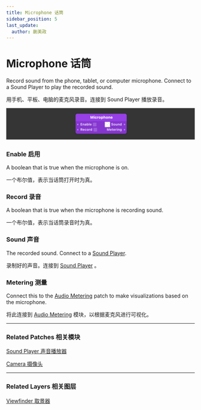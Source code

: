 ```yaml
---
title: Microphone 话筒
sidebar_position: 5
last_update:
  author: 蒯美政
---
```


# Microphone 话筒

Record sound from the phone, tablet, or computer microphone. Connect to a Sound Player to play the recorded sound.

用手机、平板、电脑的麦克风录音。连接到 Sound Player 播放录音。

![Image](./../../../static/img/docs/Device/microphone.png)

### Enable 启用

A boolean that is true when the microphone is on.

一个布尔值，表示当话筒打开时为真。

### Record 录音

A boolean that is true when the microphone is recording sound.

一个布尔值，表示当话筒录音时为真。

### Sound 声音

The recorded sound. Connect to a [Sound Player](./Sound%20Player.md).

录制好的声音。连接到 [Sound Player](./Sound%20Player.md) 。

### Metering 测量

Connect this to the [Audio Metering](./../Media/Audio%20Metering.md) patch to make visualizations based on the microphone.

将此连接到 [Audio Metering](./../Media/Audio%20Metering.md) 模块，以根据麦克风进行可视化。

------

### Related Patches 相关模块

[Sound Player 声音播放器](./Sound%20Player.md)

[Camera 摄像头](./Camera.md)

------

### Related Layers 相关图层

[Viewfinder 取景器](./../Layer/Viewfinder.md)

